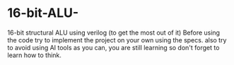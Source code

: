 # 16-bit-ALU-
16-bit structural ALU using verilog
(to get the most out of it) Before using the code try to implement the project on your own using the specs. also try to avoid using AI tools as you can, you are still learning so don't forget to learn how to think.

